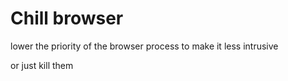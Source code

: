 
# Chill browser

lower the priority of the browser process to make it less intrusive

or just kill them
